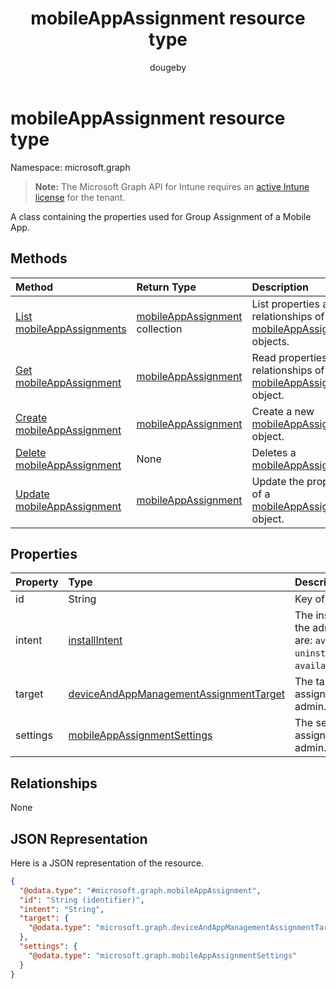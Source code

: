 ﻿---
title: "mobileAppAssignment resource type"
description: "A class containing the properties used for Group Assignment of a Mobile App."
author: "dougeby"
localization_priority: Normal
ms.prod: "intune"
doc_type: resourcePageType
---

# mobileAppAssignment resource type

Namespace: microsoft.graph

> **Note:** The Microsoft Graph API for Intune requires an [active Intune license](https://go.microsoft.com/fwlink/?linkid=839381) for the tenant.

A class containing the properties used for Group Assignment of a Mobile App.

## Methods

| Method                                                                         | Return Type                                                                       | Description                                                                                                              |
| :----------------------------------------------------------------------------- | :-------------------------------------------------------------------------------- | :----------------------------------------------------------------------------------------------------------------------- |
| [List mobileAppAssignments](../api/intune-apps-mobileappassignment-list.md)    | [mobileAppAssignment](../resources/intune-apps-mobileappassignment.md) collection | List properties and relationships of the [mobileAppAssignment](../resources/intune-apps-mobileappassignment.md) objects. |
| [Get mobileAppAssignment](../api/intune-apps-mobileappassignment-get.md)       | [mobileAppAssignment](../resources/intune-apps-mobileappassignment.md)            | Read properties and relationships of the [mobileAppAssignment](../resources/intune-apps-mobileappassignment.md) object.  |
| [Create mobileAppAssignment](../api/intune-apps-mobileappassignment-create.md) | [mobileAppAssignment](../resources/intune-apps-mobileappassignment.md)            | Create a new [mobileAppAssignment](../resources/intune-apps-mobileappassignment.md) object.                              |
| [Delete mobileAppAssignment](../api/intune-apps-mobileappassignment-delete.md) | None                                                                              | Deletes a [mobileAppAssignment](../resources/intune-apps-mobileappassignment.md).                                        |
| [Update mobileAppAssignment](../api/intune-apps-mobileappassignment-update.md) | [mobileAppAssignment](../resources/intune-apps-mobileappassignment.md)            | Update the properties of a [mobileAppAssignment](../resources/intune-apps-mobileappassignment.md) object.                |

## Properties

| Property | Type                                                                                                           | Description                                                                                                                       |
| :------- | :------------------------------------------------------------------------------------------------------------- | :-------------------------------------------------------------------------------------------------------------------------------- |
| id       | String                                                                                                         | Key of the entity.                                                                                                                |
| intent   | [installIntent](../resources/intune-shared-installintent.md)                                                   | The install intent defined by the admin. Possible values are: `available`, `required`, `uninstall`, `availableWithoutEnrollment`. |
| target   | [deviceAndAppManagementAssignmentTarget](../resources/intune-shared-deviceandappmanagementassignmenttarget.md) | The target group assignment defined by the admin.                                                                                 |
| settings | [mobileAppAssignmentSettings](../resources/intune-apps-mobileappassignmentsettings.md)                         | The settings for target assignment defined by the admin.                                                                          |

## Relationships

None

## JSON Representation

Here is a JSON representation of the resource.

<!-- {
  "blockType": "resource",
  "keyProperty": "id",
  "@odata.type": "microsoft.graph.mobileAppAssignment"
}
-->

```json
{
  "@odata.type": "#microsoft.graph.mobileAppAssignment",
  "id": "String (identifier)",
  "intent": "String",
  "target": {
    "@odata.type": "microsoft.graph.deviceAndAppManagementAssignmentTarget"
  },
  "settings": {
    "@odata.type": "microsoft.graph.mobileAppAssignmentSettings"
  }
}
```
